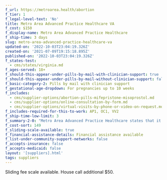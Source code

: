 ```yaml
---
f_url: https://metroarea.health/abortion
f_tier: 1
f_legal-level-text: 'No'
title: Metro Area Advanced Practice Healthcare VA
f_cost: $150
f_display-name: Metro Area Advanced Practice Healthcare
f_ship-time: 3 days
slug: metro-area-advanced-practice-healthcare-va
updated-on: '2022-10-03T23:04:19.326Z'
created-on: '2021-07-09T19:15:18.895Z'
published-on: '2022-10-03T23:04:19.326Z'
f_states-test:
  - cms/states/virginia.md
f_ages-served: 18+
f_should-this-appear-under-pills-by-mail-with-clinician-support: true
f_should-this-appear-under-pills-by-mail-without-clinician-support: false
f_basic-category-2: Pills by mail with clinician support
f_gestational-age-dropdown: For pregnancies up to 10 weeks
f_includes:
  - cms/supplier-options/abortion-pills-mifepristone-misoprostol.md
  - cms/supplier-options/online-consultation-by-form.md
  - cms/supplier-options/virtual-visits-by-phone-or-video-on-request.md
f_includes-required-for-this-to-work: AP1, OC1, VV2
f_ship-time-low-limit: 3
f_summary-2-0: "Metro Area Advanced Practice Healthcare states that it offers is a clinic that provides telehealth sexual and reproductive health care. We offer medication abortion up to 70 days from your last menstrual period. \_\n\n*   Offers phone and text support. Video visits available on request.\n*   The pills can be mailed only to a Virginia address.\n*   Sliding scale available.\n*   Medicaid and insurance not currently accepted."
f_cost-sort: 149
f_sliding-scale-available: true
f_financial-assistance-details: Financial assistance available
f_list-under-community-support-networks: false
f_accepts-insurance: false
f_accepts-medicaid: false
layout: '[suppliers].html'
tags: suppliers
---
```


Sliding fee scale available. House call additional $50.
